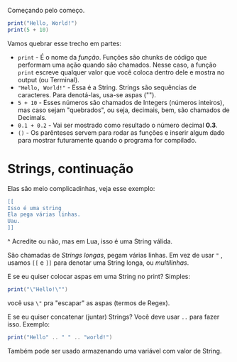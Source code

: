 Começando pelo começo.
```Lua
print("Hello, World!")
print(5 + 10)
```

Vamos quebrar esse trecho em partes:
- ``print`` - É o nome da *função*. Funções são chunks de código que performam uma ação quando são chamados. Nesse caso, a função ``print`` escreve qualquer valor que você coloca dentro dele e mostra no output (ou Terminal).
- ``"Hello, World!"`` - Essa é a String. Strings são sequências de caracteres. Para denotá-las, usa-se aspas ("").
- ``5 + 10`` - Esses números são chamados de Integers (números inteiros), mas caso sejam "quebrados", ou seja, decimais, bem, são chamados de Decimals.
- ``0.1 + 0.2`` - Vai ser mostrado como resultado o número decimal **0.3**.
- ``()`` - Os parênteses servem para rodar as funções e inserir algum dado para mostrar futuramente quando o programa for compilado.


# Strings, continuação

Elas são meio complicadinhas, veja esse exemplo:
```Lua
[[
Isso é uma string
Ela pega várias linhas.
Uau.
]]
```
^ Acredite ou não, mas em Lua, isso é uma String válida.

São chamadas de *Strings longas*, pegam várias linhas.
Em vez de usar `"` , usamos `[[` e `]]` para denotar uma String longa, ou *multilinhas*.

E se eu quiser colocar aspas em uma String no print?
Simples:
```Lua
print("\"Hello!\"")
```
você usa `\"` pra "escapar" as aspas (termos de Regex).

E se eu quiser concatenar (juntar) Strings?
Você deve usar `..` para fazer isso.
Exemplo:
```Lua
print("Hello" .. " " .. "world!")
```
Também pode ser usado armazenando uma variável com valor de String.
